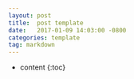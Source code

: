 ```yaml
---
layout: post
title:  post template
date:   2017-01-09 14:03:00 -0800
categories: template
tag: markdown
---
```


* content
{:toc}





